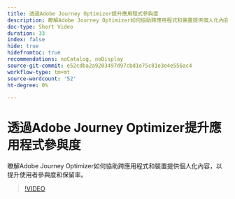 ```yaml
---
title: 透過Adobe Journey Optimizer提升應用程式參與度
description: 瞭解Adobe Journey Optimizer如何協助跨應用程式和裝置提供個人化內容，以提升使用者參與度和保留率。
doc-type: Short Video
duration: 33
index: false
hide: true
hidefromtoc: true
recommendations: noCatalog, noDisplay
source-git-commit: e52cdba2a9203497d97cbd1e75c81e3e4e556ac4
workflow-type: tm+mt
source-wordcount: '52'
ht-degree: 0%

---
```



# 透過Adobe Journey Optimizer提升應用程式參與度

瞭解Adobe Journey Optimizer如何協助跨應用程式和裝置提供個人化內容，以提升使用者參與度和保留率。

<!-- 72_S603_3442534_32_boost-app-engagement-with-adobe-journey-optimizer -->
>[!VIDEO](https://video.tv.adobe.com/v/3458221/?learn=on&enablevpops=true)
